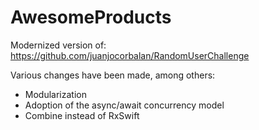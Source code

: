 # AwesomeProducts

Modernized version of: https://github.com/juanjocorbalan/RandomUserChallenge

Various changes have been made, among others:
- Modularization
- Adoption of the async/await concurrency model
- Combine instead of RxSwift
